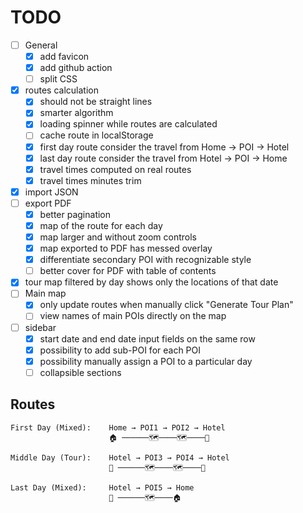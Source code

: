 # TODO
- [ ] General
  - [x] add favicon
  - [x] add github action
  - [ ] split CSS

- [x] routes calculation 
  - [x] should not be straight lines
  - [x] smarter algorithm
  - [x] loading spinner while routes are calculated
  - [ ] cache route in localStorage
  - [x] first day route consider the travel from Home → POI → Hotel
  - [x] last day route consider the travel from Hotel → POI → Home
  - [x] travel times computed on real routes
  - [x] travel times minutes trim

- [x] import JSON
- [ ] export PDF
  - [x] better pagination
  - [x] map of the route for each day
  - [x] map larger and without zoom controls
  - [x] map exported to PDF has messed overlay
  - [x] differentiate secondary POI with recognizable style
  - [ ] better cover for PDF with table of contents
- [x] tour map filtered by day shows only the locations of that date
- [ ] Main map
  - [x] only update routes when manually click "Generate Tour Plan"
  - [ ] view names of main POIs directly on the map
- [ ] sidebar
  - [x] start date and end date input fields on the same row
  - [x] possibility to add sub-POI for each POI
  - [x] possibility manually assign a POI to a particular day
  - [ ] collapsible sections

## Routes

```
First Day (Mixed):    Home → POI1 → POI2 → Hotel
                      🏠 ──────🗺️────🗺️────🏨

Middle Day (Tour):    Hotel → POI3 → POI4 → Hotel  
                      🏨 ──────🗺️────🗺️────🏨

Last Day (Mixed):     Hotel → POI5 → Home
                      🏨 ──────🗺️────🏠
```